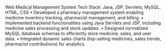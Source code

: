 Web Medical Management System
Tech Stack: Java, JSP, Servlets, MySQL, HTML, CSS
• Developed a pharmacy management system enabling medicine inventory tracking, pharmacist management, and 
billing.
• Implemented backend functionalities using Java Servlets and JSP, including medicine sales processing and stock 
updates.
• Designed normalized MySQL database schemas to efficiently store medicine, sales, and user data.
• Integrated dynamic sales charts (top-selling medicines, sales trends, pharmacist contributions) for analytics.
